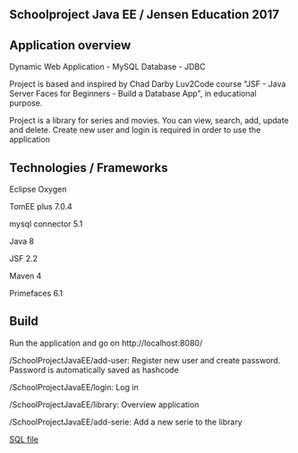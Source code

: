 Schoolproject Java EE / Jensen Education 2017
--

Application overview
--------------------
Dynamic Web Application - MySQL Database - JDBC

Project is based and inspired by Chad Darby Luv2Code course "JSF - Java Server Faces for Beginners - Build a Database App", in educational purpose.

Project is a library for series and movies. You can view, search, add, update and delete. Create new user and login is required in order to use the application


Technologies / Frameworks
-------------------------
Eclipse Oxygen

TomEE plus 7.0.4

mysql connector 5.1

Java 8

JSF 2.2

Maven 4

Primefaces 6.1


Build
-----
Run the application and go on http://localhost:8080/

/SchoolProjectJavaEE/add-user: Register new user and create password. Password is automatically saved as hashcode

/SchoolProjectJavaEE/login: Log in

/SchoolProjectJavaEE/library: Overview application

/SchoolProjectJavaEE/add-serie: Add a new serie to the library

[SQL file](SchoolProjectJavaEE/WebContent/resources/sql/hibernate_serie.sql)
